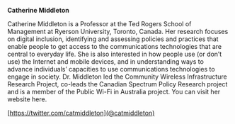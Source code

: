 **Catherine Middleton**

Catherine Middleton is a Professor at the Ted Rogers School of Management at Ryerson University, Toronto, Canada. Her research focuses on digital inclusion, identifying and assessing policies and practices that enable people to get access to the communications technologies that are central to everyday life. She is also interested in how people use (or don’t use) the Internet and mobile devices, and in understanding ways to advance individuals’ capacities to use communications technologies to engage in society. Dr. Middleton led the Community Wireless Infrastructure Research Project, co-leads the Canadian Spectrum Policy Research project and is a member of the Public Wi-Fi in Australia project. You can visit her website here.

[https://twitter.com/catmiddleton](@catmiddleton)
